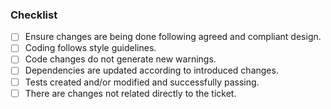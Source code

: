 <!--

Hi, thanks for contributing!

Please make sure you read our CONTRIBUTING guide.

Please fill the fields above:

-->

<!-- If applied, this commit will... -->

<!-- Why is this change being made? -->

<!-- Provide links to any relevant tickets, URLs, or other resources (optional) -->

### Checklist

- [ ] Ensure changes are being done following agreed and compliant design.
- [ ] Coding follows style guidelines.
- [ ] Code changes do not generate new warnings.
- [ ] Dependencies are updated according to introduced changes.
- [ ] Tests created and/or modified and successfully passing.
- [ ] There are changes not related directly to the ticket.
